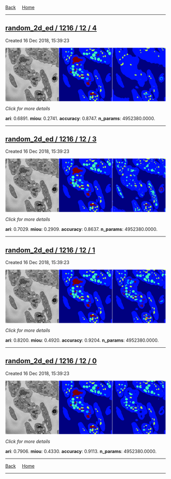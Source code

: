 
[Back](..)&nbsp;&nbsp;&nbsp;&nbsp;&nbsp;[Home](https://leapmanlab.github.io/snapshots)

---

<div class="summary"><a href="4"><h2>random_2d_ed / 1216 / 12 / 4</h2></a><p>Created 16 Dec 2018, 15:39:23
</p><a href="4"><img src="4/media/summary.png" align="center"></a><p>
<i>Click for more details</i>
</p></div>

**ari**: 0.6891. **miou**: 0.2741. **accuracy**: 0.8747. **n_params**: 4952380.0000. 

---

<div class="summary"><a href="3"><h2>random_2d_ed / 1216 / 12 / 3</h2></a><p>Created 16 Dec 2018, 15:39:23
</p><a href="3"><img src="3/media/summary.png" align="center"></a><p>
<i>Click for more details</i>
</p></div>

**ari**: 0.7029. **miou**: 0.2909. **accuracy**: 0.8637. **n_params**: 4952380.0000. 

---

<div class="summary"><a href="1"><h2>random_2d_ed / 1216 / 12 / 1</h2></a><p>Created 16 Dec 2018, 15:39:23
</p><a href="1"><img src="1/media/summary.png" align="center"></a><p>
<i>Click for more details</i>
</p></div>

**ari**: 0.8200. **miou**: 0.4920. **accuracy**: 0.9204. **n_params**: 4952380.0000. 

---

<div class="summary"><a href="0"><h2>random_2d_ed / 1216 / 12 / 0</h2></a><p>Created 16 Dec 2018, 15:39:23
</p><a href="0"><img src="0/media/summary.png" align="center"></a><p>
<i>Click for more details</i>
</p></div>

**ari**: 0.7906. **miou**: 0.4330. **accuracy**: 0.9113. **n_params**: 4952380.0000. 

---

[Back](..)&nbsp;&nbsp;&nbsp;&nbsp;&nbsp;[Home](https://leapmanlab.github.io/snapshots)

---